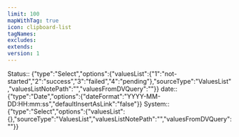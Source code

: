 ```yaml
---
limit: 100
mapWithTag: true
icon: clipboard-list
tagNames: 
excludes: 
extends: 
version: 1
---
```


Status:: {"type":"Select","options":{"valuesList":{"1":"not-started","2":"success","3":"failed","4":"pending"},"sourceType":"ValuesList","valuesListNotePath":"","valuesFromDVQuery":""}}
date:: {"type":"Date","options":{"dateFormat":"YYYY-MM-DD:HH:mm:ss","defaultInsertAsLink":"false"}}
System:: {"type":"Select","options":{"valuesList":{},"sourceType":"ValuesList","valuesListNotePath":"","valuesFromDVQuery":""}}